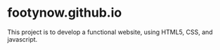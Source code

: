 # footynow.github.io
This project is to develop a functional website, using HTML5, CSS, and javascript.
